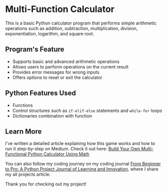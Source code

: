 # Multi-Function Calculator

This is a basic Python calculator program that performs simple arithmetic operations such as addition, subtraction, multiplication, division, exponentiation, logarithm, and square root.

## Program's Feature

- Supports basic and advanced arithmetic operations
- Allows users to perform operations on the current result
- Provides error messages for wrong inputs
- Offers options to reset or exit the calculator

## Python Features Used

- Functions
- Control structures such as `if-elif-else` statements and `while-for` loops
- Dictionaries combination with function

## Learn More

I've written a detailed article explaining how this game works and how to run it step-by-step on Medium. Check it out here: [Build Your Own Multi-Functional Python Calculator Using Math](https://medium.com/@ajbrohi/build-your-own-multi-functional-python-calculator-using-math-ede2f49c8995)

You can also follow my coding journey on my coding journal [From Beginner to Pro: A Python Project Journal of Learning and Innovation](https://medium.com/@ajbrohi/from-beginner-to-pro-a-python-project-journal-of-learning-and-innovation-60ede797a9c3), where I share my all projects article.

Thank you for checking out my project!
